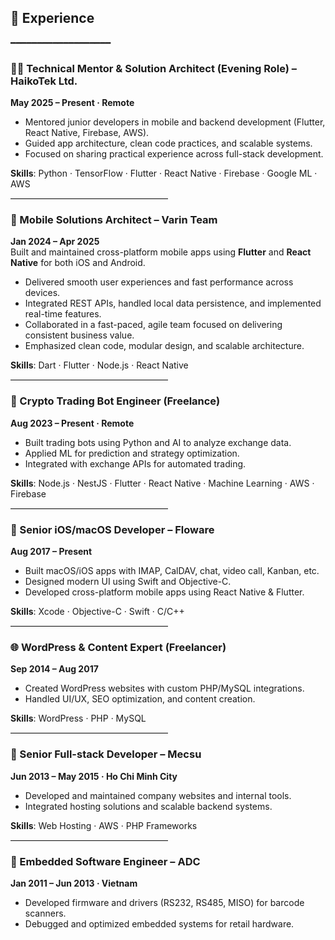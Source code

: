## 💼 Experience
━━━━━━━━━━━━━━━━━━━

### 🧑‍🏫 Technical Mentor & Solution Architect (Evening Role) – HaikoTek Ltd.
**May 2025 – Present · Remote**  
- Mentored junior developers in mobile and backend development (Flutter, React Native, Firebase, AWS).
- Guided app architecture, clean code practices, and scalable systems.
- Focused on sharing practical experience across full-stack development.

**Skills**: Python · TensorFlow · Flutter · React Native · Firebase · Google ML · AWS

<hr style="border: none; border-top: 1px solid #e0e0e0; width: 50%; margin: 0;" />

### 🧩 Mobile Solutions Architect – Varin Team  
**Jan 2024 – Apr 2025**  
Built and maintained cross-platform mobile apps using **Flutter** and **React Native** for both iOS and Android.  
- Delivered smooth user experiences and fast performance across devices.  
- Integrated REST APIs, handled local data persistence, and implemented real-time features.  
- Collaborated in a fast-paced, agile team focused on delivering consistent business value.  
- Emphasized clean code, modular design, and scalable architecture.

**Skills**: Dart · Flutter · Node.js · React Native

<hr style="border: none; border-top: 1px solid #e0e0e0; width: 50%; margin: 0;" />

### 🤖 Crypto Trading Bot Engineer (Freelance)
**Aug 2023 – Present · Remote**  
- Built trading bots using Python and AI to analyze exchange data.
- Applied ML for prediction and strategy optimization.
- Integrated with exchange APIs for automated trading.

**Skills**: Node.js · NestJS · Flutter · React Native · Machine Learning · AWS · Firebase

<hr style="border: none; border-top: 1px solid #e0e0e0; width: 50%; margin: 0;" />

### 🍎 Senior iOS/macOS Developer – Floware
**Aug 2017 – Present**  
- Built macOS/iOS apps with IMAP, CalDAV, chat, video call, Kanban, etc.
- Designed modern UI using Swift and Objective-C.
- Developed cross-platform mobile apps using React Native & Flutter.

**Skills**: Xcode · Objective-C · Swift · C/C++ 

<hr style="border: none; border-top: 1px solid #e0e0e0; width: 50%; margin: 0;" />

### 🌐 WordPress & Content Expert (Freelancer)
**Sep 2014 – Aug 2017**  
- Created WordPress websites with custom PHP/MySQL integrations.
- Handled UI/UX, SEO optimization, and content creation.

**Skills**: WordPress · PHP · MySQL

<hr style="border: none; border-top: 1px solid #e0e0e0; width: 50%; margin: 0;" />

### 🧩 Senior Full-stack Developer – Mecsu
**Jun 2013 – May 2015 · Ho Chi Minh City**  
- Developed and maintained company websites and internal tools.
- Integrated hosting solutions and scalable backend systems.

**Skills**: Web Hosting · AWS · PHP Frameworks

<hr style="border: none; border-top: 1px solid #e0e0e0; width: 50%; margin: 0;" />

### 🔧 Embedded Software Engineer – ADC
**Jan 2011 – Jun 2013 · Vietnam**  
- Developed firmware and drivers (RS232, RS485, MISO) for barcode scanners.
- Debugged and optimized embedded systems for retail hardware.